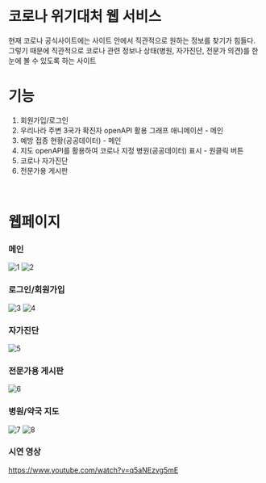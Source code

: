 # 코로나 위기대처 웹 서비스
현재 코로나 공식사이트에는 사이트 안에서 직관적으로 원하는 정보를 찾기가 힘들다.
그렇기 때문에 직관적으로 코로나 관련 정보나 상태(병원, 자가진단, 전문가 의견)를 한눈에 볼 수 있도록 하는 사이트
<br>
# 기능
1. 회원가입/로그인
2. 우리나라 주변 3국가 확진자 openAPI 활용 그래프 애니메이션 - 메인
3. 예방 접종 현황(공공데이터) - 메인
4. 지도 openAPI를 활용하여 코로나 지정 병원(공공데이터) 표시 - 원클릭 버튼 
5. 코로나 자가진단 
6. 전문가용 게시판 
<br>

# 웹페이지
### 메인
![1](https://user-images.githubusercontent.com/64409693/190888169-be61c8e9-83ff-43a5-a742-c366b2118f4c.PNG)
![2](https://user-images.githubusercontent.com/64409693/190888172-e32fa849-6e47-4cab-b9db-60abedf47159.PNG)
<br>
### 로그인/회원가입
![3](https://user-images.githubusercontent.com/64409693/190888179-d6ebda98-66ac-47b1-b642-6cd0b897d828.PNG)
![4](https://user-images.githubusercontent.com/64409693/190888182-db8517cc-e2cf-4b23-8c97-2d6f96b3b615.PNG)
<br>
### 자가진단
![5](https://user-images.githubusercontent.com/64409693/190888186-bbe4cbda-ec8c-4a9a-87d5-8be3ff3d0c05.PNG)
<br>
### 전문가용 게시판
![6](https://user-images.githubusercontent.com/64409693/190888192-ef07f7c6-2fc3-43c6-a378-4a53f1db2c13.PNG)
<br>
### 병원/약국 지도
![7](https://user-images.githubusercontent.com/64409693/190888245-ed0cdba6-1ca6-4e43-afd1-55c278ab3ad4.PNG)
![8](https://user-images.githubusercontent.com/64409693/190888249-6af82d97-9c62-4cf3-9666-f146c2df5968.PNG)
<br>

### 시연 영상
https://www.youtube.com/watch?v=q5aNEzvg5mE
